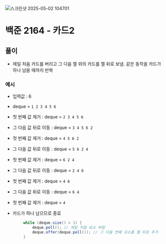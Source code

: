 ![스크린샷 2025-05-02 104701](https://github.com/user-attachments/assets/d5d96feb-dbe3-4d0e-99df-d6ef7c57cd87)

# 백준 2164 - 카드2


## 풀이
- 제일 처음 카드를 버리고 그 다음 젤 위의 카드를 젤 뒤로 보냄. 같은 동작을 카드가 하나 남을 때까지 반복

### 예시
- 입력값 : 6
- deque = `1 2 3 4 5 6`


- 첫 번째 값 제거 : deque = `2 3 4 5 6`
- 그 다음 값 뒤로 이동 : deque = `3 4 5 6 2`

- 첫 번째 값 제거 : deque = `4 5 6 2`
- 그 다음 값 뒤로 이동 : deque = `5 6 2 4`

- 첫 번째 값 제거 : deque = `6 2 4`
- 그 다음 값 뒤로 이동 : deque = `2 4 6`

- 첫 번째 값 제거 : deque = `4 6`
- 그 다음 값 뒤로 이동 : deque = `6 4`

- 첫 번째 값 제거 : deque = `4`
- 카드가 하나 남으므로 종료

``` java
        while (deque.size() > 1) {
            deque.poll(); // 제일 처음 요소 버림
            deque.offer(deque.poll()); // 그 다음 번째 요소를 젤 뒤로 추가
        }
```




